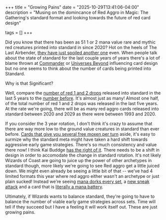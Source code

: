 +++
title = "Growing Pains"
date = "2025-10-29T13:41:06-04:00"
description = "Musing on the domincance of Red Aggro in Magic: The Gathering's standard format and looking towards the future of red card design"

tags = []
+++

Did you know that there has been as 51 1 or 2 mana value rare and mythic red creatures printed into standard in since 2020? Hot on the heels of The Last Airbender, [they have just spoiled another one](https://scryfall.com/card/tla/139/firebending-student) even. When people talk about the state of standard for the last couple years of years there's a lot of blame thrown at [Commander]() or [Universes Beyond]() influencing card design but no one seems to think about the number of cards being printed into Standard.  

Why is that Significant?  

Well, compare the [number of red 1 and 2 drops](https://scryfall.com/search?q=%28st%3Acore+or+st%3Aexpansion%29+is%3Afirstprinting+-is%3Adigital+id%3Ar+r%3Eu+cmc%3C3+t%3Acreature+year%3E2020&unique=cards&as=grid&order=name) released into standard in the last 5 years to the [number before](https://scryfall.com/search?q=%28st%3Acore+or+st%3Aexpansion%29+is%3Afirstprinting+-is%3Adigital+c%3Ar+id%3Ar+r%3Eu+cmc%3C3+t%3Acreature+year%3C2020&unique=cards&as=grid&order=name). It's almost just as many! Almost one half, of the total number of red 1 and 2 drops was released in the last five years. At the rate we're going, there will be as many red aggro cards released into standard between 2020 and 2029 as there were between 1993 and 2020.

If you consider the 3 year rotation, I don't think it's crazy to assume that there are way more low to the ground value creatures in standard than ever before. [Cards that give you several free moxen per turn](https://www.reddit.com/r/FinalFantasy/comments/fjo5l3/ah_master_vivi/) aside, it's easy to surmize why the standard meta might have taken a hard shift towards aggressive early game strategies. There's so much consistency and value there now! I think Kai Buddge [has the right of it](https://www.youtube.com/watch?v=q6C-6PFCX-E&t=7s). There needs to be a shift in design in order to accomodate the change in standard rotation. It's not likely Wizards of Coast are going to juice up the power of other archetypes in standard though, more likely we're going to see Red aggro get a little juiced down. We might even already be seeing a little bit of that --  we've had 4 limited formats this year where red aggro either wasn't an archetype or just plain sucked! Instead we're seeing [mana dorks every set](https://scryfall.com/search?q=oracle-tag%3A%22mana+dork%22+c%3Ar+year%3A2025+is%3Afirstprinting+%28st%3Acore+or+st%3Aexpansion%29&unique=cards&as=grid&order=name), a [new sneak attack](https://scryfall.com/card/eoe/162/tannuk-steadfast-second) and a card that is [literally a mana battery](https://scryfall.com/card/spm/76/electro-assaulting-battery).

Ultimately, if Wizards wants to balance standard, they're going to have to balance the number of viable early game strategies across sets. Time will tell if they succeed but I have a feeling it will work itself out. These are just growing pains.
